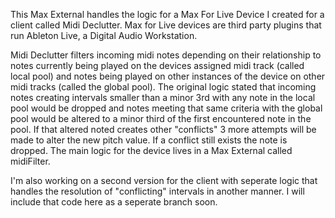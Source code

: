 This Max External handles the logic for a Max For Live Device I created for a client called Midi Declutter. Max for Live devices are third party plugins that run Ableton Live, a Digital Audio Workstation. 

Midi Declutter filters incoming midi notes depending on their relationship to notes currently being played on the devices assigned midi track (called local pool) and notes being played on other instances of the device on other midi tracks (called the global pool). The original logic stated that incoming notes creating intervals smaller than a minor 3rd with any note in the local pool would be dropped and notes meeting that same criteria with the global pool would be altered to a minor third of the first encountered note in the pool. If that altered noted creates other "conflicts" 3 more attempts will be made to alter the new pitch value. If a conflict still exists the note is dropped. The main logic for the device lives in a Max External called midiFilter.

I'm also working on a second version for the client with seperate logic that handles the resolution of "conflicting" intervals in another manner. I will include that code here as a seperate branch soon. 

